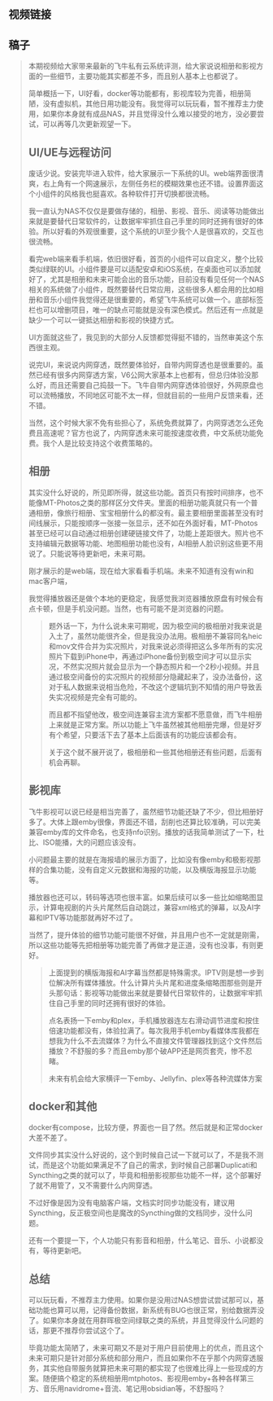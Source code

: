 ## 视频链接

## 稿子

> 本期视频给大家带来最新的飞牛私有云系统评测，给大家说说相册和影视方面的一些细节，主要功能其实都差不多，而且别人基本上也都说了。
> 
> 简单概括一下，UI好看，docker等功能都有，影视库较为完善，相册简陋，没有虚拟机，其他日用功能没有。我觉得可以玩玩看，暂不推荐主力使用，如果你本身就有成品NAS，并且觉得没什么难以接受的地方，没必要尝试，可以再等几次更新观望一下。
> 
> ## UI/UE与远程访问
> 
> 废话少说。安装完毕进入软件，给大家展示一下系统的UI。web端界面很清爽，右上角有一个网速展示，左侧任务栏的模糊效果也还不错。设置界面这个小组件的风格我也挺喜欢。各种软件打开切换都很流畅。
> 
> 我一直认为NAS不仅仅是要做存储的，相册、影视、音乐、阅读等功能做出来就是要替代日常软件的，让数据牢牢抓住自己手里的同时还拥有很好的体验。所以好看的外观很重要，这个系统的UI至少我个人是很喜欢的，交互也很流畅。
> 
> 看完web端来看手机端，依旧很好看，首页的小组件可以自定义，整个比较类似绿联的UI。小组件要是可以适配安卓和iOS系统，在桌面也可以添加就好了，尤其是相册和未来可能会出的音乐功能，目前没有看见任何一个NAS相关的系统做了小组件，既然要替代日常应用，这些很多人都会用的比如相册和音乐小组件我觉得还是很重要的，希望飞牛系统可以做一个。底部标签栏也可以增删项目，唯一的缺点可能就是没有深色模式。然后还有一点就是缺少一个可以一键抵达相册和影视的快捷方式。
> 
> UI方面就这些了，我见到的大部分人反馈都觉得挺不错的，当然审美这个东西很主观。
> 
> 说完UI，来说说内网穿透，既然要体验好，自带内网穿透也是很重要的。虽然已经有很多内网穿透方案，V6公网大家基本上也都有，但总归体验没那么好，而且还需要自己捣鼓一下。飞牛自带内网穿透体验很好，外网原盘也可以流畅播放，不同地区可能不太一样，但就目前的一些用户反馈来看，还不错。
> 
> 当然，这个时候大家不免有些担心了，系统免费就算了，内网穿透怎么还免费且高速呢？官方也说了，内网穿透未来可能按速度收费，中文系统功能免费。我个人是比较支持这个收费策略的。
> 
> ## 相册
> 
> 其实没什么好说的，所见即所得，就这些功能。首页只有按时间排序，也不能像MT-Photos之类的那样区分文件夹。里面的相册功能真就只有一个普通相册，像旅行相册、宝宝相册什么的都没有。最主要相册里面甚至没有时间线展示，只能按顺序一张接一张显示，还不如在外面好看，MT-Photos甚至已经可以自动通过相册创建硬链接文件了，功能上差距很大。照片也不支持编辑元数据等功能、地图相册功能也没有，AI相册人脸识别这些更不用说了。只能说等待更新吧，未来可期。
> 
> 刚才展示的是web端，现在给大家看看手机端。未来不知道有没有win和mac客户端，
> 
> 我觉得播放器还是做个本地的更稳定，我感觉我浏览器播放原盘有时候会有点卡顿，但是手机没问题。当然，也有可能不是浏览器的问题。
> 
>> 题外话一下，为什么说未来可期呢，因为极空间的极相册对我来说是入土了，虽然功能很齐全，但是我没办法用。极相册不兼容同名heic和mov文件合并为实况照片，对我来说必须得把这么多年所有的实况照片下载到iPhone中，再通过iPhone备份到极空间才可以显示实况，不然实况照片就会显示为一个静态照片和一个2秒小视频。并且通过极空间备份的实况照片的视频部分隐藏起来了，没办法备份，这对于私人数据来说相当危险，不改这个逻辑坑到不知情的用户导致丢失实况视频是完全有可能的。
>> 
>> 而且都不指望他改，极空间连兼容主流方案都不愿意做，而飞牛相册上来就是正常方案。所以功能上飞牛虽然被其他相册完爆，但是好歹有个希望，只要活下去了基本上后面该有的功能应该都会有。
>> 
>> 关于这个就不展开说了，极相册和一些其他相册还有些问题，后面有机会再聊。
>
> ## 影视库
>
> 飞牛影视可以说已经是相当完善了，虽然细节功能还缺了不少，但比相册好多了。大体上跟emby很像，界面还不错，刮削也还算比较准确，可以完美兼容emby库的文件命名，也支持nfo识别。播放的话我简单测试了一下，杜比、ISO能播，大的问题应该没有。
>
> 小问题最主要的就是在海报墙的展示方面了，比如没有像emby和极影视那样的合集功能，没有自定义元数据和海报的功能，以及横版海报显示功能等。
>
> 播放器也还可以，转码等选项也很丰富。如果后续可以多一些比如缩略图显示，计算电视剧的片头片尾然后自动跳过，兼容xml格式的弹幕，以及AI字幕和IPTV等功能那就再好不过了。
>
> 当然了，提升体验的细节功能可能很不好做，并且用户也不一定就是刚需，所以这些功能等先把相册等功能完善了再做才是正道，没有也没事，有则更好。
>
>> 上面提到的横版海报和AI字幕当然都是特殊需求。IPTV则是想一步到位解决所有媒体播放。什么计算片头片尾和进度条缩略图那些则是开头那句话：影视等功能做出来就是要替代日常软件的，让数据牢牢抓住自己手里的同时还拥有很好的体验。
>>
>> 点名表扬一下emby和plex，手机播放器连左右滑动调节进度和按住倍速功能都没有，体验拉满了。每次我用手机emby看媒体库我都在想我为什么不去流媒体？为什么不直接文件管理器找到这个文件然后播放？不舒服的多？而且emby那个破APP还是网页套壳，惨不忍睹。
>>
>> 未来有机会给大家横评一下emby、Jellyfin、plex等各种流媒体方案
>
> ## docker和其他
>
> docker有compose，比较方便，界面也一目了然。然后就是和正常docker大差不差了。
>
> 文件同步其实没什么好说的，这个到时候自己试一下就可以了，不是我不测试，而是这个功能如果满足不了自己的需求，到时候自己部署Duplicati和Syncthing之类的就可以了，毕竟和相册影视那些功能不一样，这个部署好了就不用管了，又不需要什么内网穿透。
>
> 不过好像是因为没有电脑客户端，文档实时同步功能没有，建议用Syncthing，反正极空间也是魔改的Syncthing做的文档同步，没什么问题。
>
> 还有一个要提一下，个人功能只有影音和相册，什么笔记、音乐、小说都没有，等待更新吧。
>
> ## 总结
>
> 可以玩玩看，不推荐主力使用。如果你是没用过NAS想尝试尝试那可以，基础功能也算可以用，记得备份数据，新系统有BUG也很正常，别给数据弄没了。如果你本身就在用群晖极空间绿联之类的系统，并且觉得没什么问题的话，那更不推荐你尝试这个了。
>
> 毕竟功能太简陋了，未来可期又不是对于用户目前使用上的优点，而且这个未来可期只是针对部分系统和部分用户，而且如果你不在乎那个内网穿透服务，其实他自带服务就算把未来可期的都实现了也很难比得上一些现成的方案。随便搞个稳定的系统相册用mtphotos、影视用emby+各种各样第三方、音乐用navidrome+音流、笔记用obsidian等，不舒服吗？